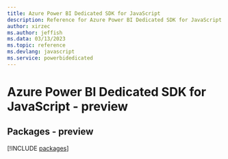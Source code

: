 ```yaml
---
title: Azure Power BI Dedicated SDK for JavaScript
description: Reference for Azure Power BI Dedicated SDK for JavaScript
author: xirzec
ms.author: jeffish
ms.data: 03/13/2023
ms.topic: reference
ms.devlang: javascript
ms.service: powerbidedicated
---
```

# Azure Power BI Dedicated SDK for JavaScript - preview
## Packages - preview
[!INCLUDE [packages](power-bi-dedicated-index.md)]